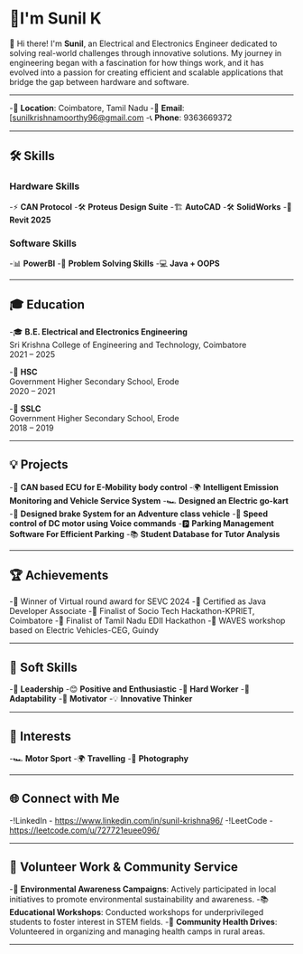 # 🌟I'm Sunil K 

👋 Hi there! I'm **Sunil**, an Electrical and Electronics Engineer dedicated to solving real-world challenges through innovative solutions. My journey in engineering began with a fascination for how things work, and it has evolved into a passion for creating efficient and scalable applications that bridge the gap between hardware and software.

---
-📍 **Location**: Coimbatore, Tamil Nadu
-📧 **Email**: [sunilkrishnamoorthy96@gmail.com
-📞 **Phone**: 9363669372

---

## 🛠️ Skills

### Hardware Skills
-⚡ **CAN Protocol**
-🛠️ **Proteus Design Suite**
-🏗️ **AutoCAD**
-🛠️ **SolidWorks**
-🏢 **Revit 2025**

### Software Skills
-📊 **PowerBI**
-🧩 **Problem Solving Skills**
-💻 **Java + OOPS**

---

## 🎓 Education

-🎓 **B.E. Electrical and Electronics Engineering**  
  Sri Krishna College of Engineering and Technology, Coimbatore  
  2021 – 2025

-🏫 **HSC**  
  Government Higher Secondary School, Erode  
  2020 – 2021

-🏫 **SSLC**  
  Government Higher Secondary School, Erode  
  2018 – 2019

---

## 💡 Projects

-🚗 **CAN based ECU for E-Mobility body control**
-🌍 **Intelligent Emission Monitoring and Vehicle Service System**
-🏎️ **Designed an Electric go-kart**
-🚙 **Designed brake System for an Adventure class vehicle**
-🎤 **Speed control of DC motor using Voice commands**
-🅿️ **Parking Management Software For Efficient Parking**
-📚 **Student Database for Tutor Analysis**

---

## 🏆 Achievements

-🥇 Winner of Virtual round award for SEVC 2024
-📜 Certified as Java Developer Associate
-🏅 Finalist of Socio Tech Hackathon-KPRIET, Coimbatore
-🏅 Finalist of Tamil Nadu EDII Hackathon
-🌟 WAVES workshop based on Electric Vehicles-CEG, Guindy

---

## 🌟 Soft Skills

-🧠 **Leadership**
-😊 **Positive and Enthusiastic**
-💪 **Hard Worker**
-🌱 **Adaptability**
-🎯 **Motivator**
-💡 **Innovative Thinker**

---

## 🎯 Interests

-🏎️ **Motor Sport**
-🌍 **Travelling**
-📸 **Photography**

---

## 🌐 Connect with Me

-!LinkedIn - https://www.linkedin.com/in/sunil-krishna96/
-!LeetCode - https://leetcode.com/u/727721euee096/

---

## 🤝 Volunteer Work & Community Service

-🌱 **Environmental Awareness Campaigns**: Actively participated in local initiatives to promote environmental sustainability and awareness.
-📚 **Educational Workshops**: Conducted workshops for underprivileged students to foster interest in STEM fields.
-🏥 **Community Health Drives**: Volunteered in organizing and managing health camps in rural areas.

---
